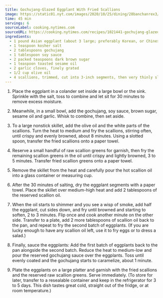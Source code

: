 ```yaml
---
title: Gochujang-Glazed Eggplant With Fried Scallions
image: https://static01.nyt.com/images/2020/10/25/dining/28banchanrex3/merlin_177434121_7012c520-ef9d-4cc3-aa3a-6ebcbea73651-mediumThreeByTwo440.jpg
time: 45 min
servings: 6
sourceLabel: cooking.nytimes.com
sourceURL: https://cooking.nytimes.com/recipes/1021441-gochujang-glazed-eggplant-with-fried-scallions
ingredients:
  - 1 pound Asian eggplant (about 3 large; preferably Korean, or Chinese or Japanese), halved lengthwise and cut into 4- to 5-inch segments
  - 1 teaspoon kosher salt
  - 2 tablespoons gochujang
  - 1 tablespoon soy sauce
  - 2 packed teaspoons dark brown sugar
  - 1 teaspoon toasted sesame oil
  - 2 garlic cloves, finely grated
  - 1/2 cup olive oil
  - 4 scallions, trimmed, cut into 3-inch segments, then very thinly sliced lengthwise, white and green parts separated
---
```


1. Place the eggplant in a colander set inside a large bowl or the sink. Sprinkle with the salt, toss to combine and let sit for 30 minutes to remove excess moisture.

2. Meanwhile, in a small bowl, add the gochujang, soy sauce, brown sugar, sesame oil and garlic. Whisk to combine, then set aside.

3. To a large nonstick skillet, add the olive oil and the white parts of the scallions. Turn the heat to medium and fry the scallions, stirring often, until crispy and evenly browned, about 8 minutes. Using a slotted spoon, transfer the fried scallions onto a paper towel.

4. Reserve a small handful of raw scallion greens for garnish, then fry the remaining scallion greens in the oil until crispy and lightly browned, 3 to 5 minutes. Transfer fried scallion greens onto a paper towel.

5. Remove the skillet from the heat and carefully pour the hot scallion oil into a glass container or measuring cup.

6. After the 30 minutes of salting, dry the eggplant segments with a paper towel. Place the skillet over medium-high heat and add 2 tablespoons of the reserved scallion oil.

7. When the oil starts to shimmer and you see a wisp of smoke, add half the eggplant, cut sides down, and fry until browned and starting to soften, 2 to 3 minutes. Flip once and cook another minute on the other side. Transfer to a plate, add 2 more tablespoons of scallion oil back to the pan, and repeat to fry the second batch of eggplants. (If you are lucky enough to have any scallion oil left, use it to fry eggs or to dress a salad.)

8. Finally, sauce the eggplants: Add the first batch of eggplants back to the pan alongside the second batch. Reduce the heat to medium-low and pour the reserved gochujang sauce over the eggplants. Toss until evenly coated and the gochujang starts to caramelize, about 1 minute.

9. Plate the eggplants on a large platter and garnish with the fried scallions and the reserved raw scallion greens. Serve immediately. (To store for later, transfer to a resealable container and keep in the refrigerator for 3 to 5 days. This dish tastes great cold, straight out of the fridge, or at room temperature.)
